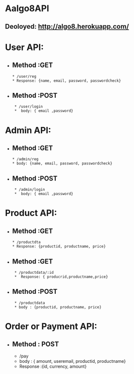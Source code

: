 # Aalgo8API

## Deoloyed: http://algo8.herokuapp.com/

# User API:
 * ##  Method :GET
       * /user/reg
       * Response: {name, email, password, passwordcheck}
 
* ## Method :POST
       * /user/login
       *  body: { email ,password}


# Admin API:
 * ##  Method :GET
       * /admin/reg
       * body: {name, email, password, passwordcheck}
 
* ## Method :POST
       * /admin/login
       *  body: { email ,password}

# Product API:
 * ##  Method :GET
       * /productdta
       * Response: {productid, productname, price}
 
* ## Method :GET
       * /productdata/:id
       *  Response: { producrid,productname,price} 
* ## Method :POST
       * /productdata
       * body : {productid, productname, price}
 
 # Order or Payment API:
  * ## Method : POST
       * /pay
       * body : { amount, useremail, productid, productname}
       * Response :{id, currency, amount}
    
    
        


